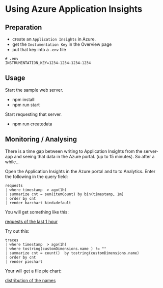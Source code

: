 # Using Azure Application Insights

## Preparation

- create an `Application Insights` in Azure.
- get the `Instumentation Key` in the Overview page
- put that key into a `.env` file

<!-- prettier-ignore -->
    # .env
    INSTRUMENTATION_KEY=1234-1234-1234-1234

## Usage

Start the sample web server.

- npm install
- npm run start

Start requesting that server.

- npm run createdata

## Monitoring / Analysing

There is a time gap between writing to Application Insights from the server-app and seeing that data in the Azure portal. (up to 15 minutes). So after a while...

Open the Application Insights in the Azure portal and to to Analytics. Enter the following in the query field:

    requests
    | where timestamp  > ago(1h)
    | summarize cnt = sum(itemCount) by bin(timestamp, 1m)
    | order by cnt
    | render barchart kind=default

You will get something like this:

[requests of the last 1 hour](requests.png)

Try out this:

    traces
    | where timestamp  > ago(1h)
    | where tostring(customDimensions.name ) != ""
    | summarize cnt = count()  by tostring(customDimensions.name)
    | order by cnt
    | render piechart

Your will get a file pie chart:

[distribution of the names](piechart.png)
